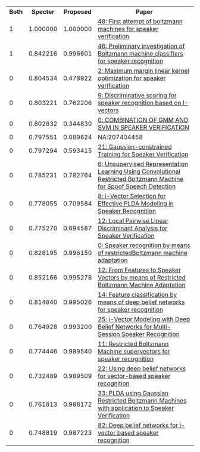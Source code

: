 <html><table><tr>
<th>Both</th>
<th>Specter</th>
<th>Proposed</th>
<th>Paper</th>
</tr>
<tr>
<td>1</td>
<td>1.000000</td>
<td>1.000000</td>
<td><a href="https://www.semanticscholar.org/paper/e26525f72ec7bbc3780b87c964ce700a8b84a157">48: First attempt of boltzmann machines for speaker verification</a></td>
</tr>
<tr>
<td>1</td>
<td>0.842216</td>
<td>0.996601</td>
<td><a href="https://www.semanticscholar.org/paper/3e968cbb58b1c209ac37ce3a995be02a993b762c">46: Preliminary investigation of Boltzmann machine classifiers for speaker recognition</a></td>
</tr>
<tr>
<td>0</td>
<td>0.804534</td>
<td>0.478922</td>
<td><a href="https://www.semanticscholar.org/paper/59eba276811a49dfca364f84505bd27361c5f755">2: Maximum margin linear kernel optimization for speaker verification</a></td>
</tr>
<tr>
<td>0</td>
<td>0.803221</td>
<td>0.762206</td>
<td><a href="https://www.semanticscholar.org/paper/faecf0ba1f8e4fc678777bf5f5c039ac1f353c84">9: Discriminative scoring for speaker recognition based on I-vectors</a></td>
</tr>
<tr>
<td>0</td>
<td>0.802832</td>
<td>0.344830</td>
<td><a href="https://www.semanticscholar.org/paper/4a09e26b456f0251e6dc28684b2dcdc4bc5cbf8c">0: COMBINATION OF GMM AND SVM IN SPEAKER VERIFICATION</a></td>
</tr>
<tr>
<td>0</td>
<td>0.797551</td>
<td>0.089624</td>
<td>NA:207404458</td>
</tr>
<tr>
<td>0</td>
<td>0.797294</td>
<td>0.593415</td>
<td><a href="https://www.semanticscholar.org/paper/e3693ba45553e82cdc3328aa8d664e6b904b180e">21: Gaussian-constrained Training for Speaker Verification</a></td>
</tr>
<tr>
<td>0</td>
<td>0.785231</td>
<td>0.782764</td>
<td><a href="https://www.semanticscholar.org/paper/9b41020880817be69a53818c2d9e665c174e06af">6: Unsupervised Representation Learning Using Convolutional Restricted Boltzmann Machine for Spoof Speech Detection</a></td>
</tr>
<tr>
<td>0</td>
<td>0.778055</td>
<td>0.709584</td>
<td><a href="https://www.semanticscholar.org/paper/fbafa6279b34d722ea22e1a0d66694099374f6db">8: i-Vector Selection for Effective PLDA Modeling in Speaker Recognition</a></td>
</tr>
<tr>
<td>0</td>
<td>0.775270</td>
<td>0.694587</td>
<td><a href="https://www.semanticscholar.org/paper/354a8e6bc85094200be4c9749c9c0b3e28ce2cf7">12: Local Pairwise Linear Discriminant Analysis for Speaker Verification</a></td>
</tr>
<tr>
<td>0</td>
<td>0.828195</td>
<td>0.996150</td>
<td><a href="https://www.semanticscholar.org/paper/440978b632ad82998f2d9efad2c97f1b61e0dfdb">0: Speaker recognition by means of restrictedBoltzmann machine adaptation</a></td>
</tr>
<tr>
<td>0</td>
<td>0.852166</td>
<td>0.995278</td>
<td><a href="https://www.semanticscholar.org/paper/d2e80c26b8fcfae236b491656f5c062c5b16f7cc">12: From Features to Speaker Vectors by means of Restricted Boltzmann Machine Adaptation</a></td>
</tr>
<tr>
<td>0</td>
<td>0.814840</td>
<td>0.995026</td>
<td><a href="https://www.semanticscholar.org/paper/a17eb8a05839f774ca94f7b1f3b7eac4fb37bdb3">14: Feature classification by means of deep belief networks for speaker recognition</a></td>
</tr>
<tr>
<td>0</td>
<td>0.764928</td>
<td>0.993200</td>
<td><a href="https://www.semanticscholar.org/paper/b49257ab799e8167a1a64bbea2381be212aec215">25: i-Vector Modeling with Deep Belief Networks for Multi-Session Speaker Recognition</a></td>
</tr>
<tr>
<td>0</td>
<td>0.774446</td>
<td>0.989540</td>
<td><a href="https://www.semanticscholar.org/paper/d80ffdf27904c3806eabf3e56908386a7e8e3e21">11: Restricted Boltzmann Machine supervectors for speaker recognition</a></td>
</tr>
<tr>
<td>0</td>
<td>0.732489</td>
<td>0.989509</td>
<td><a href="https://www.semanticscholar.org/paper/1b73348dce1843c46ec0f1998dbfe9e441879e04">22: Using deep belief networks for vector-based speaker recognition</a></td>
</tr>
<tr>
<td>0</td>
<td>0.761813</td>
<td>0.988172</td>
<td><a href="https://www.semanticscholar.org/paper/10a8efb4f0bc012f39d35c508366b82f30e92faa">33: PLDA using Gaussian Restricted Boltzmann Machines with application to Speaker Verification</a></td>
</tr>
<tr>
<td>0</td>
<td>0.748819</td>
<td>0.987223</td>
<td><a href="https://www.semanticscholar.org/paper/51d83b2aa26cbad6142a9e83bf682e5ae4d3f1b0">82: Deep belief networks for i-vector based speaker recognition</a></td>
</tr>
</table></html>
